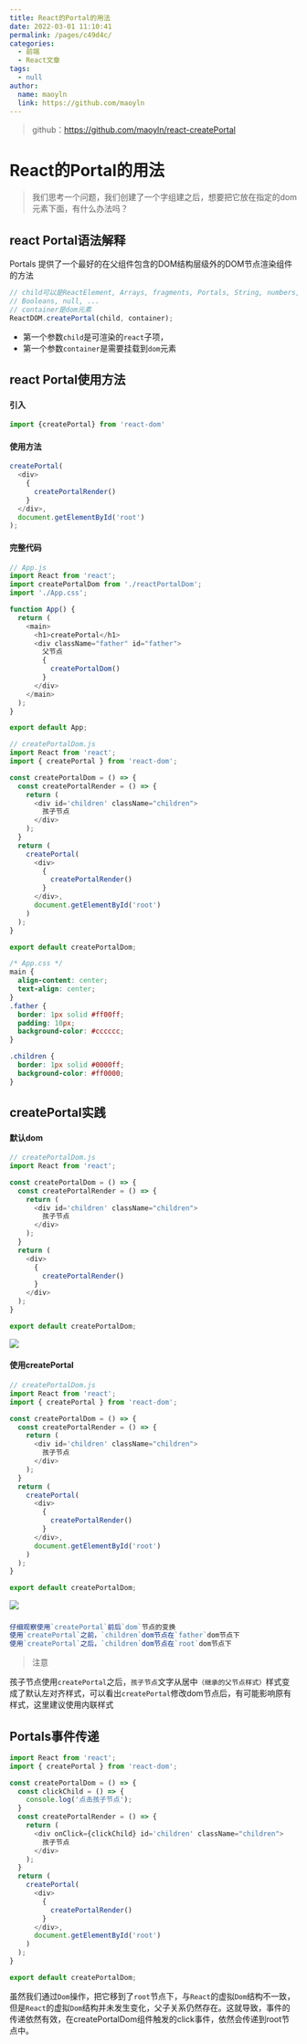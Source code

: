 ```yaml
---
title: React的Portal的用法
date: 2022-03-01 11:10:41
permalink: /pages/c49d4c/
categories: 
  - 前端
  - React文章
tags: 
  - null
author: 
  name: maoyln
  link: https://github.com/maoyln
---
```


> github：<https://github.com/maoyln/react-createPortal>

# React的Portal的用法

> 我们思考一个问题，我们创建了一个字组建之后，想要把它放在指定的dom元素下面，有什么办法吗？

## react Portal语法解释

Portals 提供了一个最好的在父组件包含的DOM结构层级外的DOM节点渲染组件的方法


```javascript
// child可以是ReactElement, Arrays, fragments, Portals, String, numbers,
// Booleans, null, ...
// container是dom元素
ReactDOM.createPortal(child, container);
```

 - 第一个参数`child`是可渲染的`react`子项，
 - 第一个参数`container`是需要挂载到`dom`元素

## react Portal使用方法

#### 引入

```javascript
import {createPortal} from 'react-dom'
```

#### 使用方法

```javascript
createPortal(
  <div>
    {
      createPortalRender()
    }
  </div>,
  document.getElementById('root')
);
```

#### 完整代码

```javascript
// App.js
import React from 'react';
import createPortalDom from './reactPortalDom';
import './App.css';

function App() {
  return (
    <main>
      <h1>createPortal</h1>
      <div className="father" id="father">
        父节点
        {
          createPortalDom()
        }
      </div>
    </main>
  );
}

export default App;

```

```javascript
// createPortalDom.js
import React from 'react';
import { createPortal } from 'react-dom';

const createPortalDom = () => {
  const createPortalRender = () => {
    return (
      <div id='children' className="children">
        孩子节点
      </div>
    );
  }
  return (
    createPortal(
      <div>
        {
          createPortalRender()
        }
      </div>,
      document.getElementById('root')
    )
  );
}

export default createPortalDom;
```

```css
/* App.css */
main {
  align-content: center;
  text-align: center;
}
.father {
  border: 1px solid #ff00ff;
  padding: 10px;
  background-color: #cccccc;
}

.children {
  border: 1px solid #0000ff;
  background-color: #ff0000;
}
```


## createPortal实践

#### 默认dom

```javascript
// createPortalDom.js
import React from 'react';

const createPortalDom = () => {
  const createPortalRender = () => {
    return (
      <div id='children' className="children">
        孩子节点
      </div>
    );
  }
  return (
    <div>
      {
        createPortalRender()
      }
    </div>
  );
}

export default createPortalDom;
```

![](https://cdn.jsdelivr.net/gh/maoyln/maoyl-img/blog/2181646109449_.pic_hd.jpg)

#### 使用createPortal

```javascript
// createPortalDom.js
import React from 'react';
import { createPortal } from 'react-dom';

const createPortalDom = () => {
  const createPortalRender = () => {
    return (
      <div id='children' className="children">
        孩子节点
      </div>
    );
  }
  return (
    createPortal(
      <div>
        {
          createPortalRender()
        }
      </div>,
      document.getElementById('root')
    )
  );
}

export default createPortalDom;
```
![](https://cdn.jsdelivr.net/gh/maoyln/maoyl-img/blog/2191646109515_.pic_hd.jpg)


##### 

```javascript
仔细观察使用`createPortal`前后`dom`节点的变换
使用`createPortal`之前，`children`dom节点在`father`dom节点下
使用`createPortal`之后，`children`dom节点在`root`dom节点下
```

> 注意

孩子节点使用`createPortal`之后，`孩子节点`文字从居中`（继承的父节点样式）`样式变成了默认左对齐样式，可以看出`createPortal`修改dom节点后，有可能影响原有样式，这里建议使用内联样式


## Portals事件传递

```javascript
import React from 'react';
import { createPortal } from 'react-dom';

const createPortalDom = () => {
  const clickChild = () => {
    console.log('点击孩子节点');
  }
  const createPortalRender = () => {
    return (
      <div onClick={clickChild} id='children' className="children">
        孩子节点
      </div>
    );
  }
  return (
    createPortal(
      <div>
        {
          createPortalRender()
        }
      </div>,
      document.getElementById('root')
    )
  );
}

export default createPortalDom;
```

虽然我们通过`Dom`操作，把它移到了`root`节点下，与`React`的虚拟`Dom`结构不一致，但是`React`的虚拟`Dom`结构并未发生变化，父子关系仍然存在。这就导致，事件的传递依然有效，在createPortalDom组件触发的click事件，依然会传递到root节点中。